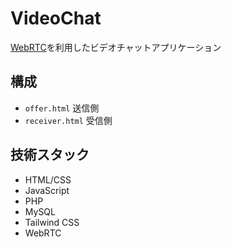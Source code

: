 # VideoChat

[WebRTC](https://developer.mozilla.org/ja/docs/Web/API/WebRTC_API)を利用したビデオチャットアプリケーション

## 構成

- ```offer.html``` 送信側
- ```receiver.html``` 受信側

## 技術スタック

- HTML/CSS
- JavaScript
- PHP
- MySQL
- Tailwind CSS
- WebRTC
